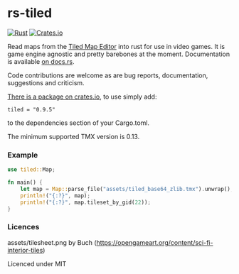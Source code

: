 # rs-tiled

[![Rust](https://github.com/mapeditor/rs-tiled/actions/workflows/rust.yml/badge.svg)](https://github.com/mapeditor/rs-tiled/actions/workflows/rust.yml)
[![Crates.io](https://img.shields.io/crates/v/tiled.svg)](https://crates.io/crates/tiled)

Read maps from the [Tiled Map Editor](http://www.mapeditor.org/) into rust for use in video games. It is game engine agnostic and pretty barebones at the moment. Documentation is available [on docs.rs](https://docs.rs/tiled/).

Code contributions are welcome as are bug reports, documentation, suggestions and criticism.

[There is a package on crates.io](https://crates.io/crates/tiled), to use simply add:

```
tiled = "0.9.5"
```

to the dependencies section of your Cargo.toml.

The minimum supported TMX version is 0.13.

### Example

```rust
use tiled::Map;

fn main() {
    let map = Map::parse_file("assets/tiled_base64_zlib.tmx").unwrap();
    println!("{:?}", map);
    println!("{:?}", map.tileset_by_gid(22));
}
```

### Licences

assets/tilesheet.png by Buch (https://opengameart.org/content/sci-fi-interior-tiles)

Licenced under MIT
